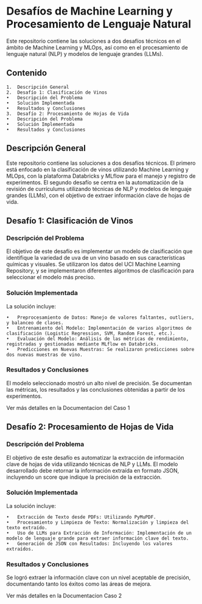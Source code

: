# Desafíos de Machine Learning y Procesamiento de Lenguaje Natural

Este repositorio contiene las soluciones a dos desafíos técnicos en el ámbito de Machine Learning y MLOps, así como en el procesamiento de lenguaje natural (NLP) y modelos de lenguaje grandes (LLMs).

## Contenido

	1.	Descripción General
	2.	Desafío 1: Clasificación de Vinos
	•	Descripción del Problema
	•	Solución Implementada
	•	Resultados y Conclusiones
	3.	Desafío 2: Procesamiento de Hojas de Vida
	•	Descripción del Problema
	•	Solución Implementada
	•	Resultados y Conclusiones

## Descripción General

Este repositorio contiene las soluciones a dos desafíos técnicos. El primero está enfocado en la clasificación de vinos utilizando Machine Learning y MLOps, con la plataforma Databricks y MLflow para el manejo y registro de experimentos. El segundo desafío se centra en la automatización de la revisión de currículums utilizando técnicas de NLP y modelos de lenguaje grandes (LLMs), con el objetivo de extraer información clave de hojas de vida.

## Desafío 1: Clasificación de Vinos

### Descripción del Problema

El objetivo de este desafío es implementar un modelo de clasificación que identifique la variedad de uva de un vino basado en sus características químicas y visuales. Se utilizaron los datos del UCI Machine Learning Repository, y se implementaron diferentes algoritmos de clasificación para seleccionar el modelo más preciso.

### Solución Implementada

La solución incluye:

	•	Preprocesamiento de Datos: Manejo de valores faltantes, outliers, y balanceo de clases.
	•	Entrenamiento del Modelo: Implementación de varios algoritmos de clasificación (Logistic Regression, SVM, Random Forest, etc.).
	•	Evaluación del Modelo: Análisis de las métricas de rendimiento, registradas y gestionadas mediante MLflow en Databricks.
	•	Predicciones en Nuevas Muestras: Se realizaron predicciones sobre dos nuevas muestras de vino.

### Resultados y Conclusiones

El modelo seleccionado mostró un alto nivel de precisión. Se documentan las métricas, los resultados y las conclusiones obtenidas a partir de los experimentos.

Ver más detalles en la Documentacion del Caso 1

## Desafío 2: Procesamiento de Hojas de Vida

### Descripción del Problema

El objetivo de este desafío es automatizar la extracción de información clave de hojas de vida utilizando técnicas de NLP y LLMs. El modelo desarrollado debe retornar la información extraída en formato JSON, incluyendo un score que indique la precisión de la extracción.

### Solución Implementada

La solución incluye:

	•	Extracción de Texto desde PDFs: Utilizando PyMuPDF.
	•	Procesamiento y Limpieza de Texto: Normalización y limpieza del texto extraído.
	•	Uso de LLMs para Extracción de Información: Implementación de un modelo de lenguaje grande para extraer información clave del texto.
	•	Generación de JSON con Resultados: Incluyendo los valores extraídos.

### Resultados y Conclusiones

Se logró extraer la información clave con un nivel aceptable de precisión, documentando tanto los éxitos como las áreas de mejora.

Ver más detalles en la Documentacion Caso 2
